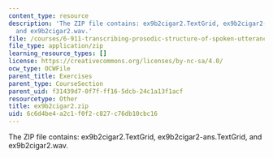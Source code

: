 ```yaml
---
content_type: resource
description: 'The ZIP file contains: ex9b2cigar2.TextGrid, ex9b2cigar2-ans.TextGrid,
  and ex9b2cigar2.wav.'
file: /courses/6-911-transcribing-prosodic-structure-of-spoken-utterances-with-tobi-january-iap-2006/6c6d4be4a2c1f0f2c827c76db10cbc16_ex9b2cigar2.zip
file_type: application/zip
learning_resource_types: []
license: https://creativecommons.org/licenses/by-nc-sa/4.0/
ocw_type: OCWFile
parent_title: Exercises
parent_type: CourseSection
parent_uid: f31439d7-0f7f-ff16-5dcb-24c1a13f1acf
resourcetype: Other
title: ex9b2cigar2.zip
uid: 6c6d4be4-a2c1-f0f2-c827-c76db10cbc16
---
```

The ZIP file contains: ex9b2cigar2.TextGrid, ex9b2cigar2-ans.TextGrid, and ex9b2cigar2.wav.